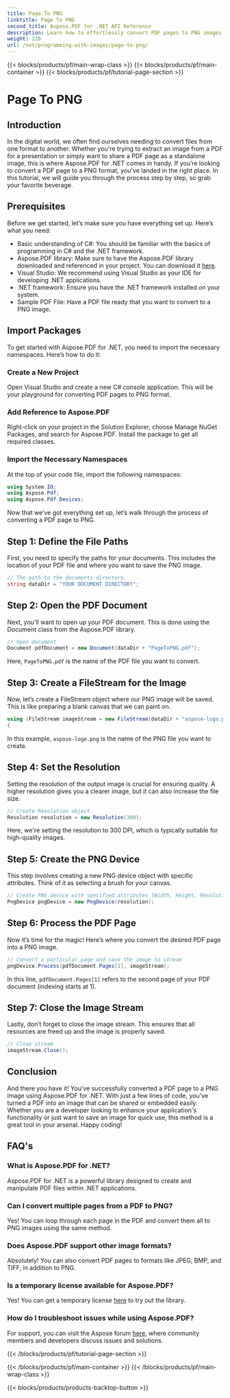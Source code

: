```yaml
---
title: Page To PNG
linktitle: Page To PNG
second_title: Aspose.PDF for .NET API Reference
description: Learn how to effortlessly convert PDF pages to PNG images using Aspose.PDF for .NET in our detailed step-by-step tutorial.
weight: 220
url: /net/programming-with-images/page-to-png/
---
```


{{< blocks/products/pf/main-wrap-class >}}
{{< blocks/products/pf/main-container >}}
{{< blocks/products/pf/tutorial-page-section >}}

# Page To PNG

## Introduction

In the digital world, we often find ourselves needing to convert files from one format to another. Whether you're trying to extract an image from a PDF for a presentation or simply want to share a PDF page as a standalone image, this is where Aspose.PDF for .NET comes in handy. If you’re looking to convert a PDF page to a PNG format, you've landed in the right place. In this tutorial, we will guide you through the process step by step, so grab your favorite beverage.

## Prerequisites

Before we get started, let’s make sure you have everything set up. Here’s what you need:
- Basic understanding of C#: You should be familiar with the basics of programming in C# and the .NET framework.
- Aspose.PDF library: Make sure to have the Aspose.PDF library downloaded and referenced in your project. You can download it [here](https://releases.aspose.com/pdf/net/).
- Visual Studio: We recommend using Visual Studio as your IDE for developing .NET applications.
- .NET framework: Ensure you have the .NET framework installed on your system.
- Sample PDF File: Have a PDF file ready that you want to convert to a PNG image.

## Import Packages

To get started with Aspose.PDF for .NET, you need to import the necessary namespaces. Here’s how to do it:

### Create a New Project

Open Visual Studio and create a new C# console application. This will be your playground for converting PDF pages to PNG format.

### Add Reference to Aspose.PDF

Right-click on your project in the Solution Explorer, choose Manage NuGet Packages, and search for Aspose.PDF. Install the package to get all required classes.

### Import the Necessary Namespaces

At the top of your code file, import the following namespaces:

```csharp
using System.IO;
using Aspose.Pdf;
using Aspose.Pdf.Devices;
```

Now that we’ve got everything set up, let’s walk through the process of converting a PDF page to PNG.

## Step 1: Define the File Paths

First, you need to specify the paths for your documents. This includes the location of your PDF file and where you want to save the PNG image. 

```csharp
// The path to the documents directory.
string dataDir = "YOUR DOCUMENT DIRECTORY";
```

## Step 2: Open the PDF Document

Next, you’ll want to open up your PDF document. This is done using the Document class from the Aspose.PDF library.

```csharp
// Open document
Document pdfDocument = new Document(dataDir + "PageToPNG.pdf");
```

Here, `PageToPNG.pdf` is the name of the PDF file you want to convert.

## Step 3: Create a FileStream for the Image

Now, let’s create a FileStream object where our PNG image will be saved. This is like preparing a blank canvas that we can paint on.

```csharp
using (FileStream imageStream = new FileStream(dataDir + "aspose-logo.png", FileMode.Create))
{
```

In this example, `aspose-logo.png` is the name of the PNG file you want to create.

## Step 4: Set the Resolution

Setting the resolution of the output image is crucial for ensuring quality. A higher resolution gives you a clearer image, but it can also increase the file size.

```csharp
// Create Resolution object
Resolution resolution = new Resolution(300);
```

Here, we're setting the resolution to 300 DPI, which is typically suitable for high-quality images.

## Step 5: Create the PNG Device

This step involves creating a new PNG device object with specific attributes. Think of it as selecting a brush for your canvas.

```csharp
// Create PNG device with specified attributes (Width, Height, Resolution)
PngDevice pngDevice = new PngDevice(resolution);
```

## Step 6: Process the PDF Page

Now it’s time for the magic! Here’s where you convert the desired PDF page into a PNG image.

```csharp
// Convert a particular page and save the image to stream
pngDevice.Process(pdfDocument.Pages[1], imageStream);
```

In this line, `pdfDocument.Pages[1]` refers to the second page of your PDF document (indexing starts at 1).

## Step 7: Close the Image Stream

Lastly, don’t forget to close the image stream. This ensures that all resources are freed up and the image is properly saved.

```csharp
// Close stream
imageStream.Close();
```

## Conclusion

And there you have it! You’ve successfully converted a PDF page to a PNG image using Aspose.PDF for .NET. With just a few lines of code, you've turned a PDF into an image that can be shared or embedded easily. Whether you are a developer looking to enhance your application's functionality or just want to save an image for quick use, this method is a great tool in your arsenal. Happy coding!

## FAQ's

### What is Aspose.PDF for .NET?  
Aspose.PDF for .NET is a powerful library designed to create and manipulate PDF files within .NET applications.

### Can I convert multiple pages from a PDF to PNG?  
Yes! You can loop through each page in the PDF and convert them all to PNG images using the same method.

### Does Aspose.PDF support other image formats?  
Absolutely! You can also convert PDF pages to formats like JPEG, BMP, and TIFF, in addition to PNG.

### Is a temporary license available for Aspose.PDF?  
Yes! You can get a temporary license [here](https://purchase.aspose.com/temporary-license/) to try out the library.

### How do I troubleshoot issues while using Aspose.PDF?  
For support, you can visit the Aspose forum [here](https://forum.aspose.com/c/pdf/10), where community members and developers discuss issues and solutions.

{{< /blocks/products/pf/tutorial-page-section >}}

{{< /blocks/products/pf/main-container >}}
{{< /blocks/products/pf/main-wrap-class >}}

{{< blocks/products/products-backtop-button >}}
